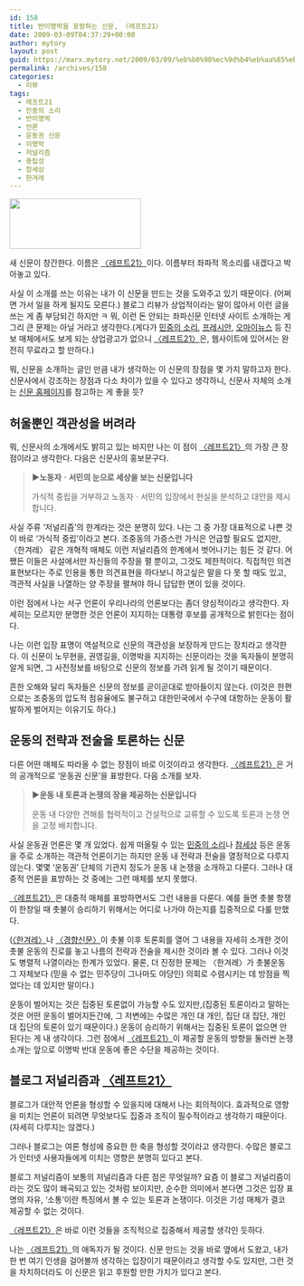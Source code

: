 ```yaml
---
id: 158
title: 반이명박을 표방하는 신문, 〈레프트21〉
date: 2009-03-09T04:37:29+00:00
author: mytory
layout: post
guid: https://marx.mytory.net/2009/03/09/%eb%b0%98%ec%9d%b4%eb%aa%85%eb%b0%95%ec%9d%84-%ed%91%9c%eb%b0%a9%ed%95%98%eb%8a%94-%ec%8b%a0%eb%ac%b8-%e3%80%88%eb%a0%88%ed%94%84%ed%8a%b821%e3%80%89/
permalink: /archives/158
categories:
  - 리뷰
tags:
  - 레프트21
  - 민중의 소리
  - 반이명박
  - 언론
  - 운동권 신문
  - 이명박
  - 저널리즘
  - 중립성
  - 참세상
  - 한겨레
---
```

<img src="https://marx.mytory.net/wp-content/uploads/1/cfile21.uf.1569E30F49B49A9AEFF3FF.PNG" class="aligncenter" width="232" height="89" alt="" filename="left21.PNG" filemime="" />

새 신문이 창간한다. 이름은 [〈레프트21〉](http://wspaper.org)이다. 이름부터 좌파적 목소리를 내겠다고 박아놓고 있다.

사실 이 소개를 쓰는 이유는 내가 이 신문을 만드는 것을 도와주고 있기 때문이다. (어쩌면 가서 일을 하게 될지도 모른다.) 블로그 리뷰가 상업적이라는 말이 많아서 이런 글을 쓰는 게 좀 부담되긴 하지만 ㅋ 뭐, 이런 돈 안되는 좌파신문 인터넷 사이트 소개하는 게 그리 큰 문제는 아닐 거라고 생각한다.(게다가 <a href="http://www.vop.co.kr" target="_blank">민중의 소리</a>, <a href="http://www.pressian.com" target="_blank">프레시안</a>, <a href="http://www.ohmynews.com" target="_blank">오마이뉴스</a> 등 진보 매체에서도 보게 되는 상업광고가 없으니 [〈레프트21〉](http://wspaper.org)은, 웹사이트에 있어서는 완전히 무료라고 할 만하다.)

뭐, 신문을 소개하는 글인 만큼 내가 생각하는 이 신문의 장점을 몇 가지 말하고자 한다. 신문사에서 강조하는 장점과 다소 차이가 있을 수 있다고 생각하니, 신문사 자체의 소개는 [신문 홈페이지](http://wspaper.org)를 참고하는 게 좋을 듯?

## 허울뿐인 객관성을 버려라

뭐, 신문사의 소개에서도 밝히고 있는 바지만 나는 이 점이 [〈레프트21〉](http://wspaper.org)의 가장 큰 장점이라고 생각한다. 다음은 신문사의 홍보문구다.

> **▶노동자ㆍ서민의 눈으로 세상을 보는 신문입니다**
> 
> 가식적 중립을 거부하고 노동자ㆍ서민의 입장에서 현실을 분석하고 대안을 제시합니다.
> 
> </BLOCKQUOTE>
> 
> 사실 주류 ‘저널리즘’의 한계라는 것은 분명히 있다. 나는 그 중 가장 대표적으로 나쁜 것이 바로 ‘가식적 중립’이라고 본다. 조중동의 가증스런 가식은 언급할 필요도 없지만, 〈한겨레〉 같은 개혁적 매체도 이런 저널리즘의 한계에서 벗어나기는 힘든 것 같다. 어쨌든 이들은 사설에서만 자신들의 주장을 펼 뿐이고, 그것도 제한적이다. 직접적인 의견표현보다는 주로 인용을 통한 의견표현을 하다보니 하고싶은 말을 다 못 할 때도 있고, 객관적 사실을 나열하는 양 주장을 펼쳐야 하니 답답한 면이 있을 것이다.
> 
> 이런 점에서 나는 서구 언론이 우리나라의 언론보다는 좀더 양심적이라고 생각한다. 자세히는 모르지만 분명한 것은 언론이 지지하는 대통령 후보를 공개적으로 밝힌다는 점이다.
> 
> 나는 이런 입장 표명이 역설적으로 신문의 객관성을 보장하게 만드는 장치라고 생각한다. 이 신문이 노무현을, 권영길을, 이명박을 지지하는 신문이라는 것을 독자들이 분명히 알게 되면, 그 사전정보를 바탕으로 신문의 정보를 가려 읽게 될 것이기 때문이다.
> 
> 흔한 오해와 달리 독자들은 신문의 정보를 곧이곧대로 받아들이지 않는다. (이것은 한편으로는 조중동의 압도적 점유율에도 불구하고 대한민국에서 수구에 대항하는 운동이 활발하게 벌어지는 이유기도 하다.)
> 
> ## 운동의 전략과 전술을 토론하는 신문
> 
> 다른 어떤 매체도 따라올 수 없는 장점이 바로 이것이라고 생각한다. [〈레프트21〉](http://wspaper.org)은 거의 공개적으로 ‘운동권 신문’을 표방한다. 다음 소개를 보자.
> 
> > **▶운동 내 토론과 논쟁의 장을 제공하는 신문입니다**
> > 
> > 운동 내 다양한 견해를 협력적이고 건설적으로 교류할 수 있도록 토론과 논쟁 면을 고정 배치합니다.
> > 
> > </BLOCKQUOTE>
> > 
> > 사실 운동권 언론은 몇 개 있었다. 쉽게 떠올릴 수 있는 <a href="http://www.vop.co.kr" target="_blank">민중의 소리</a>나 <a href="http://www.newscham.net" target="_blank">참세상</a> 등은 운동을 주로 소개하는 객관적 언론이기는 하지만 운동 내 전략과 전술을 열정적으로 다루지 않는다. 몇몇 ‘운동권’ 단체의 기관지 정도가 운동 내 논쟁을 소개하고 다룬다. 그러나 대중적 언론을 표방하는 것 중에는 그런 매체를 보지 못했다.
> > 
> > [〈레프트21〉](http://wspaper.org)은 대중적 매체를 표방하면서도 그런 내용을 다룬다. 예를 들면 촛불 항쟁이 한창일 때 촛불이 승리하기 위해서는 어디로 나가야 하는지를 집중적으로 다룰 만했다.
> > 
> > (<a href="http://www.hani.co.kr" target="_blank">〈한겨레〉</a>나 <a href="http://www.khan.co.kr" target="_blank">〈경향신문〉</a>이 촛불 이후 토론회를 열어 그 내용을 자세히 소개한 것이 촛불 운동의 진로를 놓고 나름의 전략과 전술을 제시한 것이라 볼 수 있다. 그러나 이것도 병렬적 나열이라는 한계가 있었다. 물론, 더 진정한 문제는 〈한겨레〉가 촛불운동 그 자체보다 (믿을 수 없는 민주당이 그나마도 야당인) 의회로 수렴시키는 데 방점을 찍었다는 데 있지만 말이다.)
> > 
> > 운동이 벌어지는 것은 집중된 토론없이 가능할 수도 있지만,(집중된 토론이라고 말하는 것은 어떤 운동이 벌어지든간에, 그 저변에는 수많은 개인 대 개인, 집단 대 집단, 개인 대 집단의 토론이 있기 때문이다.) 운동이 승리하기 위해서는 집중된 토론이 없으면 안 된다는 게 내 생각이다. 그런 점에서 [〈레프트21〉](http://wspaper.org)이 제공할 운동의 방향을 둘러싼 논쟁 소개는 앞으로 이명박 반대 운동에 좋은 수단을 제공하는 것이다.
> > 
> > ## 블로그 저널리즘과 [〈레프트21〉](http://wspaper.org)
> > 
> > 블로그가 대안적 언론을 형성할 수 있을지에 대해서 나는 회의적이다. 효과적으로 영향을 미치는 언론이 되려면 무엇보다도 집중과 조직이 필수적이라고 생각하기 때문이다.(자세히 다루지는 않겠다.)
> > 
> > 그러나 블로그는 여론 형성에 중요한 한 축을 형성할 것이라고 생각한다. 수많은 블로그가 인터넷 사용자들에게 미치는 영향은 분명히 있다고 본다.
> > 
> > 블로그 저널리즘이 보통의 저널리즘과 다른 점은 무엇일까? 요즘 이 블로그 저널리즘이라는 것도 많이 왜곡되고 있는 것처럼 보이지만, 순수한 의미에서 본다면 그것은 입장 표명의 자유, ‘소통’이란 특징에서 볼 수 있는 토론과 논쟁이다. 이것은 기성 매체가 결코 제공할 수 없는 것이다.
> > 
> > [〈레프트21〉](http://wspaper.org)은 바로 이런 것들을 조직적으로 집중해서 제공할 생각인 듯하다.
> > 
> > 나는 [〈레프트21〉](http://wspaper.org)의 애독자가 될 것이다. 신문 만드는 것을 바로 옆에서 도왔고, 내가 한 번 여기 인생을 걸어볼까 생각하는 입장이기 때문이라고 생각할 수도 있지만, 그런 것을 차치하더라도 이 신문은 읽고 후원할 만한 가치가 있다고 본다.